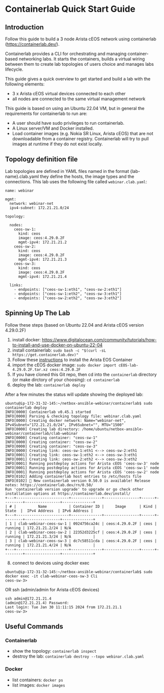 # Containerlab Quick Start Guide

## Introduction
Follow this guide to build a 3 node Arista cEOS network using containerlab (https://containerlab.dev/). 

Containerlab provides a CLI for orchestrating and managing container-based networking labs. It starts the containers, builds a virtual wiring between them to create lab topologies of users choice and manages labs lifecycle.

This guide gives a quick overview to get started and build a lab with the following elements: 

- 3 x Arista cEOS virtual devices connected to each other
- all nodes are connected to the same virtual management network 

This guide is based on using an Ubuntu 22.04 VM, but in general the requirements for containerlab to run are: 

- A user should have sudo privileges to run containerlab.
- A Linux server/VM and Docker installed.
- Load container images (e.g. Nokia SR Linux, Arista cEOS) that are not downloadable from a container registry. Containerlab will try to pull images at runtime if they do not exist locally. 

## Topology definition file
Lab topologies are defined in YAML files named in the format {lab-name}.clab.yaml they define the hosts, the image types and the connections. This lab uses the following file called `webinar.clab.yaml`:

```
name: webinar

mgmt:
  network: webinar-net
  ipv4-subnet: 172.21.21.0/24

topology:

  nodes:
    ceos-sw-1:
      kind: ceos
      image: ceos:4.29.0.2F
      mgmt-ipv4: 172.21.21.2
    ceos-sw-2:
      kind: ceos
      image: ceos:4.29.0.2F
      mgmt-ipv4: 172.21.21.3
    ceos-sw-3:
      kind: ceos
      image: ceos:4.29.0.2F
      mgmt-ipv4: 172.21.21.4

  links:
    - endpoints: ["ceos-sw-1:eth1", "ceos-sw-2:eth1"]
    - endpoints: ["ceos-sw-1:eth2", "ceos-sw-3:eth1"]
    - endpoints: ["ceos-sw-2:eth2", "ceos-sw-3:eth2"]
```

## Spinning Up The Lab
Follow these steps (based on Ubuntu 22.04 and Arista cEOS version 4.29.0.2F)

1. install docker: https://www.digitalocean.com/community/tutorials/how-to-install-and-use-docker-on-ubuntu-22-04
2. install containerlab: 
`sudo bash -c "$(curl -sL https://get.containerlab.dev)"`
3. Follow these [instructions](https://netlab.tools/labs/ceos/) to install the Arista EOS Container
4. import the cEOS docker image: 
`sudo docker import cEOS-lab-4.29.0.2F.tar.xz ceos:4.29.0.2F`
6. If you have cloned this Git repo, then cd into the `containerlab` directory (or make dirctory of your choosing): 
`cd containerlab`
8. deploy the lab: 
`containerlab deploy`

After a few minutes the status will update showing the deployed lab: 
```
ubuntu@ip-172-31-32-145:~/netbox-ansible-webinar/containerlab$ sudo containerlab deploy
INFO[0000] Containerlab v0.45.1 started                 
INFO[0000] Parsing & checking topology file: webinar.clab.yaml 
INFO[0000] Creating docker network: Name="webinar-net", IPv4Subnet="172.21.21.0/24", IPv6Subnet="", MTU="1500" 
INFO[0000] Creating lab directory: /home/ubuntu/netbox-ansible-webinar/containerlab/clab-webinar 
INFO[0000] Creating container: "ceos-sw-1"              
INFO[0000] Creating container: "ceos-sw-2"              
INFO[0000] Creating container: "ceos-sw-3"              
INFO[0000] Creating link: ceos-sw-1:eth1 <--> ceos-sw-2:eth1 
INFO[0001] Creating link: ceos-sw-1:eth2 <--> ceos-sw-3:eth1 
INFO[0001] Creating link: ceos-sw-2:eth2 <--> ceos-sw-3:eth2 
INFO[0001] Running postdeploy actions for Arista cEOS 'ceos-sw-3' node 
INFO[0001] Running postdeploy actions for Arista cEOS 'ceos-sw-1' node 
INFO[0001] Running postdeploy actions for Arista cEOS 'ceos-sw-2' node 
INFO[0102] Adding containerlab host entries to /etc/hosts file 
INFO[0102] 🎉 New containerlab version 0.50.0 is available! Release notes: https://containerlab.dev/rn/0.50/
Run 'containerlab version upgrade' to upgrade or go check other installation options at https://containerlab.dev/install/ 
+---+------------------------+--------------+----------------+------+---------+----------------+--------------+
| # |          Name          | Container ID |     Image      | Kind |  State  |  IPv4 Address  | IPv6 Address |
+---+------------------------+--------------+----------------+------+---------+----------------+--------------+
| 1 | clab-webinar-ceos-sw-1 | 0924756ca24c | ceos:4.29.0.2F | ceos | running | 172.21.21.2/24 | N/A          |
| 2 | clab-webinar-ceos-sw-2 | 22352d3225cf | ceos:4.29.0.2F | ceos | running | 172.21.21.3/24 | N/A          |
| 3 | clab-webinar-ceos-sw-3 | dc7c58511cda | ceos:4.29.0.2F | ceos | running | 172.21.21.4/24 | N/A          |
+---+------------------------+--------------+----------------+------+---------+----------------+--------------+
```
8. connect to devices using docker exec
```
ubuntu@ip-172-31-32-145:~/netbox-ansible-webinar/containerlab$ sudo docker exec -it clab-webinar-ceos-sw-3 Cli
ceos-sw-3>
```
OR ssh (admin/admin for Arista cEOS devices)
```
ssh admin@172.21.21.4
(admin@172.21.21.4) Password: 
Last login: Tue Jan 30 11:11:15 2024 from 172.21.21.1
ceos-sw-3>
```

## Useful Commands

### Containerlab

- show the topology: `containerlab inspect`
- destroy the lab: `containerlab destroy --topo webinar.clab.yaml`

### Docker

- list containers: `docker ps`
- list images: `docker images`